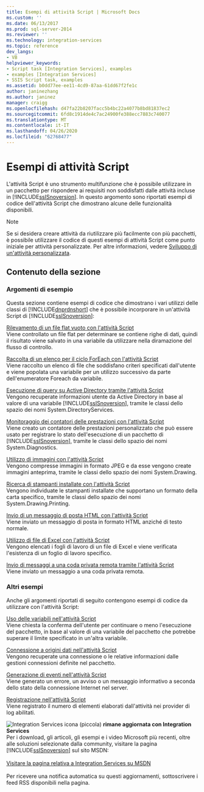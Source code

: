 ```yaml
---
title: Esempi di attività Script | Microsoft Docs
ms.custom: ''
ms.date: 06/13/2017
ms.prod: sql-server-2014
ms.reviewer: ''
ms.technology: integration-services
ms.topic: reference
dev_langs:
- VB
helpviewer_keywords:
- Script task [Integration Services], examples
- examples [Integration Services]
- SSIS Script task, examples
ms.assetid: b0dd77ee-ee11-4cd9-87aa-61dd67f2fe1c
author: janinezhang
ms.author: janinez
manager: craigg
ms.openlocfilehash: d47fa22b8207facc5b4bc22a4077b8bd81837ec2
ms.sourcegitcommit: 6fd8c1914de4c7ac24900fe388ecc7883c740077
ms.translationtype: MT
ms.contentlocale: it-IT
ms.lasthandoff: 04/26/2020
ms.locfileid: "62768477"
---
```

# <a name="script-task-examples"></a>Esempi di attività Script
  L'attività Script è uno strumento multifunzione che è possibile utilizzare in un pacchetto per rispondere ai requisiti non soddisfatti dalle attività incluse in [!INCLUDE[ssISnoversion](../../includes/ssisnoversion-md.md)]. In questo argomento sono riportati esempi di codice dell'attività Script che dimostrano alcune delle funzionalità disponibili.  
  
> [!NOTE]  
>  Se si desidera creare attività da riutilizzare più facilmente con più pacchetti, è possibile utilizzare il codice di questi esempi di attività Script come punto iniziale per attività personalizzate. Per altre informazioni, vedere [Sviluppo di un'attività personalizzata](../extending-packages-custom-objects/task/developing-a-custom-task.md).  
  
## <a name="in-this-section"></a>Contenuto della sezione  
  
### <a name="example-topics"></a>Argomenti di esempio  
 Questa sezione contiene esempi di codice che dimostrano i vari utilizzi delle classi di [!INCLUDE[dnprdnshort](../../includes/dnprdnshort-md.md)] che è possibile incorporare in un'attività Script di [!INCLUDE[ssISnoversion](../../includes/ssisnoversion-md.md)]:  
  
 [Rilevamento di un file flat vuoto con l'attività Script](../extending-packages-scripting-task-examples/detecting-an-empty-flat-file-with-the-script-task.md)  
 Viene controllato un file flat per determinare se contiene righe di dati, quindi il risultato viene salvato in una variabile da utilizzare nella diramazione del flusso di controllo.  
  
 [Raccolta di un elenco per il ciclo ForEach con l'attività Script](../extending-packages-scripting-task-examples/gathering-a-list-for-the-foreach-loop-with-the-script-task.md)  
 Viene raccolto un elenco di file che soddisfano criteri specificati dall'utente e viene popolata una variabile per un utilizzo successivo da parte dell'enumeratore Foreach da variabile.  
  
 [Esecuzione di query su Active Directory tramite l'attività Script](../extending-packages-scripting-task-examples/querying-the-active-directory-with-the-script-task.md)  
 Vengono recuperate informazioni utente da Active Directory in base al valore di una variabile [!INCLUDE[ssISnoversion](../../includes/ssisnoversion-md.md)], tramite le classi dello spazio dei nomi System.DirectoryServices.  
  
 [Monitoraggio dei contatori delle prestazioni con l'attività Script](../extending-packages-scripting-task-examples/monitoring-performance-counters-with-the-script-task.md)  
 Viene creato un contatore delle prestazioni personalizzato che può essere usato per registrare lo stato dell'esecuzione di un pacchetto di [!INCLUDE[ssISnoversion](../../includes/ssisnoversion-md.md)], tramite le classi dello spazio dei nomi System.Diagnostics.  
  
 [Utilizzo di immagini con l'attività Script](../extending-packages-scripting-task-examples/working-with-images-with-the-script-task.md)  
 Vengono compresse immagini in formato JPEG e da esse vengono create immagini anteprima, tramite le classi dello spazio dei nomi System.Drawing.  
  
 [Ricerca di stampanti installate con l'attività Script](../extending-packages-scripting-task-examples/finding-installed-printers-with-the-script-task.md)  
 Vengono individuate le stampanti installate che supportano un formato della carta specifico, tramite le classi dello spazio dei nomi System.Drawing.Printing.  
  
 [Invio di un messaggio di posta HTML con l'attività Script](../extending-packages-scripting-task-examples/sending-an-html-mail-message-with-the-script-task.md)  
 Viene inviato un messaggio di posta in formato HTML anziché di testo normale.  
  
 [Utilizzo di file di Excel con l'attività Script](../extending-packages-scripting-task-examples/working-with-excel-files-with-the-script-task.md)  
 Vengono elencati i fogli di lavoro di un file di Excel e viene verificata l'esistenza di un foglio di lavoro specifico.  
  
 [Invio di messaggi a una coda privata remota tramite l'attività Script](../extending-packages-scripting-task-examples/sending-to-a-remote-private-message-queue-with-the-script-task.md)  
 Viene inviato un messaggio a una coda privata remota.  
  
### <a name="other-examples"></a>Altri esempi  
 Anche gli argomenti riportati di seguito contengono esempi di codice da utilizzare con l'attività Script:  
  
 [Uso delle variabili nell'attività Script](../extending-packages-scripting/task/using-variables-in-the-script-task.md)  
 Viene chiesta la conferma dell'utente per continuare o meno l'esecuzione del pacchetto, in base al valore di una variabile del pacchetto che potrebbe superare il limite specificato in un'altra variabile.  
  
 [Connessione a origini dati nell'attività Script](../extending-packages-scripting/task/connecting-to-data-sources-in-the-script-task.md)  
 Vengono recuperate una connessione o le relative informazioni dalle gestioni connessioni definite nel pacchetto.  
  
 [Generazione di eventi nell'attività Script](../extending-packages-scripting/task/raising-events-in-the-script-task.md)  
 Viene generato un errore, un avviso o un messaggio informativo a seconda dello stato della connessione Internet nel server.  
  
 [Registrazione nell'attività Script](../extending-packages-scripting/task/logging-in-the-script-task.md)  
 Viene registrato il numero di elementi elaborati dall'attività nei provider di log abilitati.  
  
![Integration Services icona (piccola)](../media/dts-16.gif "Icona di Integration Services (piccola)")  **rimane aggiornata con Integration Services**<br /> Per i download, gli articoli, gli esempi e i video Microsoft più recenti, oltre alle soluzioni selezionate dalla community, visitare la pagina [!INCLUDE[ssISnoversion](../../includes/ssisnoversion-md.md)] sul sito MSDN:<br /><br /> [Visitare la pagina relativa a Integration Services su MSDN](https://go.microsoft.com/fwlink/?LinkId=136655)<br /><br /> Per ricevere una notifica automatica su questi aggiornamenti, sottoscrivere i feed RSS disponibili nella pagina.  
  
  
